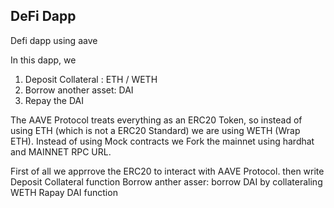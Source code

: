 ## DeFi Dapp

Defi dapp using aave

In this dapp, we 
1. Deposit Collateral : ETH / WETH 
2. Borrow another asset: DAI
3. Repay the DAI

The AAVE Protocol treats everything as an ERC20 Token, so instead of using ETH (which is not a ERC20 Standard) we are using WETH (Wrap ETH). Instead of using Mock contracts we Fork the mainnet using hardhat and MAINNET RPC URL. 

First of all we apprrove the ERC20 to interact with AAVE Protocol. then write
Deposit Collateral function
Borrow anther asser: borrow DAI by collateraling WETH
Rapay DAI function
